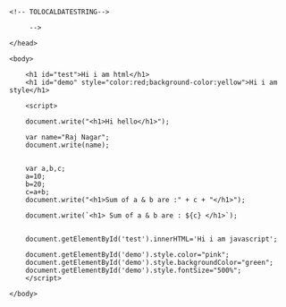 <!--
JavaScript is a lightweight, interpreted programming language.
It is complimentary to and integrated with Java. 
JavaScript is very easy to implement because it is integrated 
with HTML. 

It is open and cross-platform.

Why to Learn Javascript

Javascript is a MUST for students and working professionals to 
become a great Software Engineer we have good knowlege of
Web Development Domain.

Javascript is the most popular programming language in the world and 
it helps you developing great front-end as well 
as back-end softwares using different Javascript based frameworks 
like jQuery, Node.JS etc.

Javascript is everywhere, it comes installed on every modern web 
browser For example Chrome, Mozilla Firefox , Safari supports 
Javascript.

Javascript helps you create really beautiful and crazy fast and 
dynamic websites. 

JavaScript usage has now extended to mobile app development, 
desktop app development, and game development. 

This opens many opportunities for you as Javascript Programmer.

Due to high demand, there is tons of job growth and high pay for 
those who know JavaScript. 

here are many useful Javascript frameworks and libraries available:

Angular

React

jQuery

Vue.js

Ext.js

Ember.js

Meteor

Mithril

Node.js

Polymer

Aurelia

Backbone.js

It is really impossible to give a complete list of all the available 
Javascript frameworks and libraries. 
The Javascript world is just too large and too much new is happening.

Applications of Javascript Programming

Javascript is one of the most widely used programming languages 
(Front-end as well as Back-end). 

Manipulating HTML Manupalation  -

Manipulating css Manupalation  -

Client side Form validation - 

User Notifications - You can use Javascript to raise dynamic pop-ups on the webpages 
to give different types of notifications to your website visitors.

Back-end Data Loading - Javascript provides Ajax library which helps in 
loading back-end data while you are doing some other processing. 

Presentations - JavaScript also provides the facility of creating presentations which gives 
website look and feel. JavaScript provides RevealJS and BespokeJS libraries to build a 
web-based slide presentations.

Server Applications - Node JS is built on Chrome's Javascript runtime for building fast 
and scalable network applications. This is an event based library which helps 
in developing very sophisticated server applications including Web Servers.


JavaScript - Syntax

<script>
   JavaScript code
</script>


jJavaScript - Placement in HTML File

Script in <head>...</head> section.
Script in <body>...</body> section.


JavaScript in External File   file.js 

<html>
   <head>
      <script src="filename.js" type="text/javascript"></script>
   </head>
   
   <body>
      .......
   </body>
</html>

<html>
   <body>   
      <script>
         
            document.write("Hello World!")
         
      </script>      
   </body>
</html>


<script>
  
    var abc=20;	
	var name="Rajesh"
	
    var a,b,c;
	
	a=10;
	b=20;
	
	c=a+b;
	document.write(c)
	
</script>


<script language = "javascript" type = "text/javascript">
      
	  // This is a comment. It is similar to comments in C++
   
      /*
	  
      This is a multi-line comment in JavaScript
      It is very similar to comments in C Programming
      
      
	  */
</script>

-->
<!-- DATE FUNCTION 
		<!-- TO LOCAL STRING -->
 	<!-- TOLOCALDATESTRING--> 

		 -->
<html>
	<head>
	
		
		
		
	</head>
	
	<body>
	
		<h1 id="test">Hi i am html</h1>
		<h1 id="demo" style="color:red;background-color:yellow">Hi i am style</h1>
		
		<script>
		
		document.write("<h1>Hi hello</h1>");
		
		var name="Raj Nagar";
		document.write(name);
		
		
		var a,b,c;
		a=10;
		b=20;
		c=a+b;
		document.write("<h1>Sum of a & b are :" + c + "</h1>");
		
		document.write(`<h1> Sum of a & b are : ${c} </h1>`);
		
		
		document.getElementById('test').innerHTML='Hi i am javascript';
		
		document.getElementById('demo').style.color="pink";
		document.getElementById('demo').style.backgroundColor="green";
		document.getElementById('demo').style.fontSize="500%";
		</script>
		
	</body>
</html>